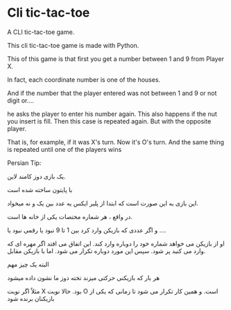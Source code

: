 # Cli tic-tac-toe

A CLI tic-tac-toe game.

This cli tic-tac-toe game is made with Python.

This of this game is that first you get a number between 1 and 9 from Player X. 

In fact, each coordinate number is one of the houses.

And if the number that the player entered was not between 1 and 9 or not digit or....

he asks the player to enter his number again. This also happens if the nut you insert is fill.
Then this case is repeated again. But with the opposite player.

That is, for example, if it was X's turn. Now it's O's turn. And the same thing is repeated until one of the players wins

Persian Tip:

یک بازی دوز کامند لاین.

با پایتون ساخته شده است

این بازی به این صورت است که ابتدا از پلیر ایکس یه عدد بین یک و نه میخواد. 

در واقع ، هر شماره مختصات یکی از خانه ها است.

و اگر عددی که بازیکن وارد کرد بین 1 تا 9 نبود یا رقمی نبود یا ....

او از بازیکن می خواهد شماره خود را دوباره وارد کند. این اتفاق می افتد اگر مهره ای که وارد می کنید پر شود.
سپس این مورد دوباره تکرار می شود. اما با بازیکن مقابل.

البته یک چیز مهم

هر بار که بازیکنی حرکتی میزند تخته دوز ما نشون داده میشود

مثلاً اگر نوبت X بود. حالا نوبت O است. و همین کار تکرار می شود تا زمانی که یکی از بازیکنان برنده شود
